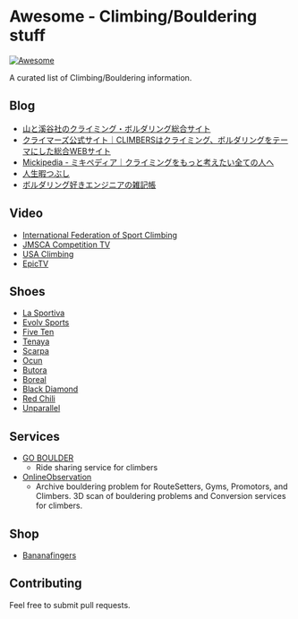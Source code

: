 # Awesome - Climbing/Bouldering stuff

[![Awesome](https://cdn.rawgit.com/sindresorhus/awesome/d7305f38d29fed78fa85652e3a63e154dd8e8829/media/badge.svg)](https://github.com/mshr-h/awesome-climbing)

A curated list of Climbing/Bouldering information.

## Blog

- [山と溪谷社のクライミング・ボルダリング総合サイト](https://www.climbing-net.com/)
- [クライマーズ公式サイト｜CLIMBERSはクライミング、ボルダリングをテーマにした総合WEBサイト](https://climbers-web.jp/)
- [Mickipedia - ミキペディア｜クライミングをもっと考えたい全ての人へ](http://micki-pedia.com/)
- [人生暇つぶし](http://blog.livedoor.jp/powerofrock/)
- [ボルダリング好きエンジニアの雑記帳](http://sphendon.hatenablog.jp/)

## Video

- [International Federation of Sport Climbing](https://www.youtube.com/channel/UC2MGuhIaOP6YLpUx106kTQw)
- [JMSCA Competition TV](https://www.youtube.com/channel/UCnjTK_woY8DUgXeVQLgug9A)
- [USA Climbing](https://www.youtube.com/channel/UCAthhtcB-Aa5yDg8ECTTqcA)
- [EpicTV](https://www.youtube.com/channel/UCFdWDF3q3R2AphJ1InJWMlg)

## Shoes

- [La Sportiva](https://www.sportiva.com/)
- [Evolv Sports](https://evolvsports.com/)
- [Five Ten](http://fiveten.com/)
- [Tenaya](https://tenaya.net/en/)
- [Scarpa](http://www.lostarrow.co.jp/scarpa/)
- [Ocun](http://www.ocun.com/en/index.html)
- [Butora](http://www.butora.com/)
- [Boreal](http://www.borealoutdoor.com/)
- [Black Diamond](http://www.blackdiamondequipment.com/)
- [Red Chili](https://www.redchiliclimbing.com/en/index.php)
- [Unparallel](https://www.unparallelsports.com/product-category/climbing/)

## Services

- [GO BOULDER](https://go-boulder.com/)
  - Ride sharing service for climbers
- [OnlineObservation](https://onlineobservation.com/)
  - Archive bouldering problem for RouteSetters, Gyms, Promotors, and Climbers. 3D scan of bouldering problems and Conversion services for climbers.

## Shop

- [Bananafingers](https://www.bananafingers.co.uk/)

## Contributing

Feel free to submit pull requests.
